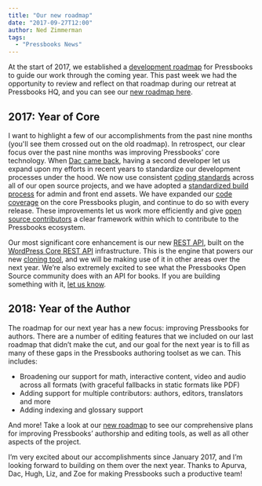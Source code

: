 ```yaml
---
title: "Our new roadmap"
date: "2017-09-27T12:00"
author: Ned Zimmerman
tags:
  - "Pressbooks News"
---
```


At the start of 2017, we established a
[development roadmap](/roadmap/roadmap-2017/) for Pressbooks to
guide our work through the coming year. This past week we had the opportunity to review
and reflect on that roadmap during our retreat at Pressbooks HQ, and you can see our
[new roadmap here](/roadmap/).

## 2017: Year of Core

I want to highlight a few of our accomplishments from the past nine months (you'll see
them crossed out on the old roadmap). In retrospect, our clear focus over the past nine
months was improving Pressbooks’ core technology. When
[Dac came back](/blog/2017/05/11/dac-is-back/), having a second
developer let us expand upon my efforts in recent years to standardize our development
processes under the hood. We now use consistent
[coding standards](/docs/coding-standards/) across all of our open
source projects, and we have adopted a
[standardized build process](https://laravel.com/docs/5.5/mix) for admin and front end
assets. We have expanded our [code coverage](https://codecov.io/gh/pressbooks/pressbooks)
on the core Pressbooks plugin, and continue to do so with every release. These
improvements let us work more efficiently and give
[open source contributors](/docs/contributors/) a clear framework
within which to contribute to the Pressbooks ecosystem.

Our most significant core enhancement is our new
[REST API](/docs/api/), built on the
[WordPress Core REST API](https://developer.wordpress.org/rest-api/) infrastructure. This
is the engine that powers our new
[cloning tool](https://pressbooks.com/blog/can-you-clone-a-pressbooks-book-you-can-now/),
and we will be making use of it in other areas over the next year. We’re also extremely
excited to see what the Pressbooks Open Source community does with an API for books. If
you are building something with it,
[let us know](https://discourse.pressbooks.org/c/apis).

## 2018: Year of the Author

The roadmap for our next year has a new focus: improving Pressbooks for authors. There are
a number of editing features that we included on our last roadmap that didn’t make the
cut, and our goal for the next year is to fill as many of these gaps in the Pressbooks
authoring toolset as we can. This includes:

- Broadening our support for math, interactive content, video and audio across all formats
  (with graceful fallbacks in static formats like PDF)
- Adding support for multiple contributors: authors, editors, translators and more
- Adding indexing and glossary support

And more! Take a look at our [new roadmap](/roadmap/) to see our
comprehensive plans for improving Pressbooks’ authorship and editing tools, as well as all
other aspects of the project.

I’m very excited about our accomplishments since January 2017, and I’m looking forward to
building on them over the next year. Thanks to Apurva, Dac, Hugh, Liz, and Zoe for making
Pressbooks such a productive team!
